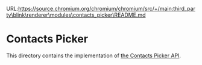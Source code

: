 URL:https://source.chromium.org/chromium/chromium/src/+/main:third_party\blink\renderer\modules\contacts_picker\README.md
# Contacts Picker

This directory contains the implementation of
[the Contacts Picker API](https://wicg.github.io/contact-api/spec/).

